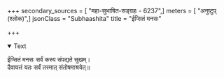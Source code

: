 +++
secondary_sources = [ "महा-सुभाषित-सङ्ग्रहः - 6237",]
meters = [ "अनुष्टुप् (श्लोक)",]
jsonClass = "Subhaashita"
title = "ईप्सितं मनसः"

+++

<details open><summary>Text</summary>

ईप्सितं मनसः सर्वं कस्य संपद्यते सुखम्।  
दैवायत्तं यतः सर्वं तस्मात् संतोषमाश्रयेत्॥
</details>
